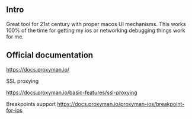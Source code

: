 

## Intro

Great tool for 21st century with proper macos UI mechanisms.
This works 100% of the time for getting my ios or networking debugging things work for me.


## Official documentation
https://docs.proxyman.io/


SSL proxying

https://docs.proxyman.io/basic-features/ssl-proxying

Breakpoints support
https://docs.proxyman.io/proxyman-ios/breakpoint-for-ios